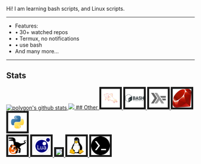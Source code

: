 Hi! I am learning bash scripts, and Linux scripts.
***
- Features:
- • 30+ watched repos
- • Termux, no notifications
- • use bash
- And many more...
***
## Stats
<a href="https://github.com/toomails9999">
  <img align="center" src="https://github-readme-stats.vercel.app/api?username=toomails9999&show_icons=true&theme=dark&line_height=27" alt="polygon's github stats"/>
</a>

<a href="https://github.com/toomails9999">
  <img src="https://github-readme-stats.anuraghazra1.vercel.app/api/top-langs/?username=toomails9999&layout=compact&theme=radical&count_private=true&locale=en"
</a>
## Other
  <img src="https://raw.githubusercontent.com/github/explore/80688e429a7d4ef2fca1e82350fe8e3517d3494d/topics/fish/fish.png" width="50" alt="fish" border="5">
  <img src="https://raw.githubusercontent.com/github/explore/80688e429a7d4ef2fca1e82350fe8e3517d3494d/topics/bash/bash.png" width="50" alt="bash" border="5">
  <img src="https://raw.githubusercontent.com/github/explore/80688e429a7d4ef2fca1e82350fe8e3517d3494d/topics/haskell/haskell.png" width="50" border="5">
  <img src="https://raw.githubusercontent.com/github/explore/80688e429a7d4ef2fca1e82350fe8e3517d3494d/topics/ruby/ruby.png" width="50" border="5">
  <img src="https://raw.githubusercontent.com/github/explore/80688e429a7d4ef2fca1e82350fe8e3517d3494d/topics/python/python.png" width="50" border="5"><br>
  <img src="https://raw.githubusercontent.com/github/explore/80688e429a7d4ef2fca1e82350fe8e3517d3494d/topics/perl/perl.png" width="50" border="5">
  <img src="https://raw.githubusercontent.com/github/explore/80688e429a7d4ef2fca1e82350fe8e3517d3494d/topics/lua/lua.png" width="50" border="5">
  <img src="https://raw.githubusercontent.com/github/explore/80688e429a7d4ef2fca1e82350fe8e3517d3494d/topics/zsh/zsh.png" width="50" border="5">
  <img src="https://raw.githubusercontent.com/github/explore/80688e429a7d4ef2fca1e82350fe8e3517d3494d/topics/linux/linux.png" width="50" border="5">
  <img src="https://raw.githubusercontent.com/github/explore/80688e429a7d4ef2fca1e82350fe8e3517d3494d/topics/termux/termux.png" width="50" border="5"><br>
